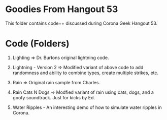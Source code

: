 Goodies From Hangout 53
============
This folder contains code++ discussed during Corona Geek Hangout 53.


Code (Folders)
============
1. Lighting	=> Dr. Burtons original lightning code.

2. Lightning - Version 2 => Modified variant of above code to add randomness and ability to combine types, create multiple strikes, etc.

3. Rain => Original rain sample from Charles.

4. Rain Cats N Dogs => Modfied variant of rain using cats, dogs, and a goofy soundtrack.  Just for kicks by Ed.

5. Water Ripples - An interesting demo of how to simulate water ripples in Corona.